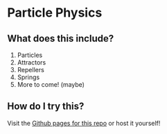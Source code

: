 # Particle Physics

## What does this include?

1. Particles
2. Attractors
3. Repellers
4. Springs
5. More to come! (maybe)

## How do I try this?

Visit the [Github pages for this repo](.) or host it yourself!
